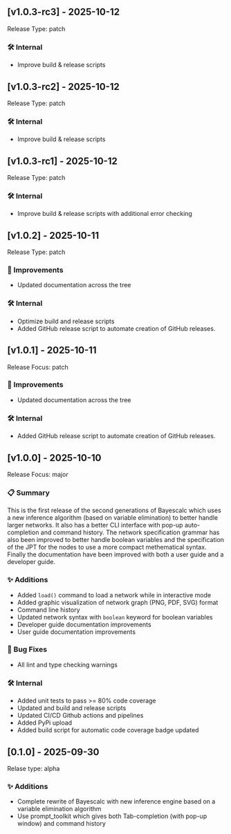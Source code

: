 ## [v1.0.3-rc3] - 2025-10-12

Release Type: patch

### 🛠 Internal
- Improve build & release scripts

## [v1.0.3-rc2] - 2025-10-12

Release Type: patch

### 🛠 Internal
- Improve build & release scripts

## [v1.0.3-rc1] - 2025-10-12

Release Type: patch

### 🛠 Internal
- Improve build & release scripts with additional error checking

## [v1.0.2] - 2025-10-11

Release Type: patch

### 🚀 Improvements
- Updated documentation across the tree

### 🛠 Internal
- Optimize build and release scripts
- Added GitHub release script to automate creation of GitHub releases.

## [v1.0.1] - 2025-10-11

Release Focus: patch

### 🚀 Improvements
- Updated documentation across the tree

### 🛠 Internal
- Added GitHub release script to automate creation of GitHub releases.

## [v1.0.0] - 2025-10-10

Release Focus: major

### 📋 Summary 

This is the first release of the second generations of Bayescalc which uses a new 
inference algorithm (based on variable elimination) to better handle larger networks.
It also has a better CLI interface with pop-up auto-completion and command history.
The network specification grammar has also been improved to better handle boolean variables
and the specification of the JPT for the nodes to use a more compact methematical syntax.
Finally the documentation have been improved with both a user guide and a developer guide.


### ✨ Additions
- Added `load()` command to load a network while in interactive mode
- Added graphic visualization of network graph (PNG, PDF, SVG) format
- Command line history
- Updated network syntax with `boolean` keyword for boolean variables
- Developer guide documentation improvements
- User guide documentation improvements

### 🐛 Bug Fixes
- All lint and type checking warnings 

### 🛠 Internal
- Added unit tests to pass >= 80% code coverage
- Updated and build and release scripts
- Updated CI/CD Github actions and pipelines
- Added PyPi upload
- Added build script for automatic code coverage badge updated

## [0.1.0] - 2025-09-30

Relase type: alpha

### ✨ Additions
- Complete rewrite of Bayescalc with new inference engine based on a variable elimination algorithm
- Use prompt_toolkit which gives both Tab-completion (with pop-up window) and command history


